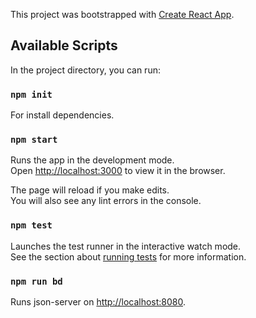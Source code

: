 This project was bootstrapped with [Create React App](https://github.com/facebook/create-react-app).

## Available Scripts

In the project directory, you can run:

### `npm init`

For install dependencies.

### `npm start`

Runs the app in the development mode.<br>
Open [http://localhost:3000](http://localhost:3000) to view it in the browser.

The page will reload if you make edits.<br>
You will also see any lint errors in the console.

### `npm test`

Launches the test runner in the interactive watch mode.<br>
See the section about [running tests](https://facebook.github.io/create-react-app/docs/running-tests) for more information.

### `npm run bd`

Runs json-server on [http://localhost:8080](http://localhost:8080).
